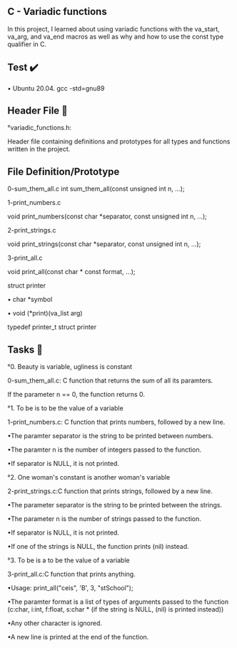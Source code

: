 ## C - Variadic functions
In this project, I learned about using variadic functions with the va_start, va_arg, and va_end macros as well as why and how to use the const type qualifier in C.

## Test ✔️
• Ubuntu 20.04. gcc -std=gnu89
## Header File 📁

°variadic_functions.h:

Header file containing definitions and prototypes for all types and functions written in the project.

## File 	Definition/Prototype
0-sum_them_all.c
int sum_them_all(const unsigned int n, ...);

1-print_numbers.c

void print_numbers(const char *separator, const unsigned int n, ...);

2-print_strings.c	

void print_strings(const char *separator, const unsigned int n, ...);

3-print_all.c 

void print_all(const char * const format, ...);

struct printer	

• char *symbol

• void (*print)(va_list arg)


typedef printer_t	struct printer

## Tasks 📃

°0. Beauty is variable, ugliness is constant

0-sum_them_all.c: C function that returns the sum of all its paramters.

If the parameter n == 0, the function returns 0.

°1. To be is to be the value of a variable

1-print_numbers.c: C function that prints numbers, followed by a new line.

•The paramter separator is the string to be printed between numbers.

•The paramter n is the number of integers passed to the function.

•If separator is NULL, it is not printed.

°2. One woman's constant is another woman's variable

2-print_strings.c:C function that prints strings, followed by a new line.

•The parameter separator is the string to be printed between the strings.

•The parameter n is the number of strings passed to the function.

•If separator is NULL, it is not printed.

•If one of the strings is NULL, the function prints (nil) instead.

°3. To be is a to be the value of a variable

3-print_all.c:C function that prints anything.

•Usage: print_all("ceis", 'B', 3, "stSchool");

•The paramter format is a list of types of arguments passed to the function (c:char, i:int, f:float, s:char * (if the string is NULL, (nil) is printed instead))

•Any other character is ignored.

•A new line is printed at the end of the function.
